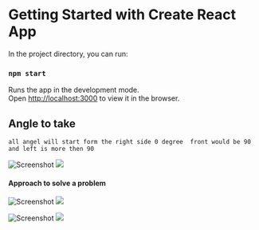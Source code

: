 # Getting Started with Create React App




In the project directory, you can run:

### `npm start`

Runs the app in the development mode.\
Open [http://localhost:3000](http://localhost:3000) to view it in the browser.



## Angle to take 
```
all angel will start form the right side 0 degree  front would be 90 and left is more then 90 
```
![Screenshot](../image/image1.jpg)
<img src="../image/image1.jpg">
#### Approach to solve a problem
![Screenshot](../image/image.jpg)
<img src="../image/image.jpg">

![Screenshot](../image/image2.png)
<img src="../image/image2.jpg">





